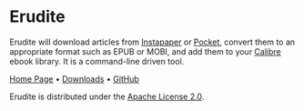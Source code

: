 # Erudite

Erudite will download articles from
[Instapaper](https://www.instapaper.com/) or
[Pocket](https://getpocket.com/), convert them to an appropriate format
such as EPUB or MOBI, and add them to your
[Calibre](http://calibre-ebook.com/) ebook library. It is a command-line
driven tool.

[Home Page](http://evanmclean.com/software/erudite/) &bull;
[Downloads](https://code.google.com/p/evmcl/downloads/list) &bull;
[GitHub](https://github.com/evmcl/erudite)

Erudite is distributed under the [Apache License
2.0](http://www.apache.org/licenses/LICENSE-2.0).
